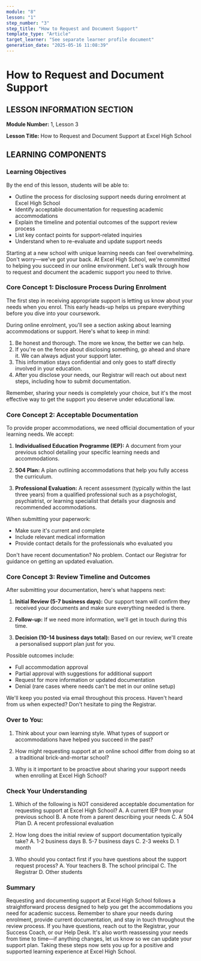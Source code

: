 ```yaml
---
module: "8"
lesson: "1"
step_number: "3"
step_title: "How to Request and Document Support"
template_type: "Article"
target_learner: "See separate learner profile document"
generation_date: "2025-05-16 11:08:39"
---
```


# How to Request and Document Support

## LESSON INFORMATION SECTION

**Module Number:** 1, Lesson 3

**Lesson Title:** How to Request and Document Support at Excel High School

## LEARNING COMPONENTS

### Learning Objectives

By the end of this lesson, students will be able to:

- Outline the process for disclosing support needs during enrolment at Excel High School
- Identify acceptable documentation for requesting academic accommodations
- Explain the timeline and potential outcomes of the support review process
- List key contact points for support-related inquiries
- Understand when to re-evaluate and update support needs

Starting at a new school with unique learning needs can feel overwhelming. Don't worry—we've got your back. At Excel High School, we're committed to helping you succeed in our online environment. Let's walk through how to request and document the academic support you need to thrive.

### Core Concept 1: Disclosure Process During Enrolment

The first step in receiving appropriate support is letting us know about your needs when you enrol. This early heads-up helps us prepare everything before you dive into your coursework.

During online enrolment, you'll see a section asking about learning accommodations or support. Here's what to keep in mind:

1. Be honest and thorough. The more we know, the better we can help.
2. If you're on the fence about disclosing something, go ahead and share it. We can always adjust your support later.
3. This information stays confidential and only goes to staff directly involved in your education.
4. After you disclose your needs, our Registrar will reach out about next steps, including how to submit documentation.

Remember, sharing your needs is completely your choice, but it's the most effective way to get the support you deserve under educational law.

### Core Concept 2: Acceptable Documentation

To provide proper accommodations, we need official documentation of your learning needs. We accept:

1. **Individualised Education Programme (IEP):** A document from your previous school detailing your specific learning needs and accommodations.

2. **504 Plan:** A plan outlining accommodations that help you fully access the curriculum.

3. **Professional Evaluation:** A recent assessment (typically within the last three years) from a qualified professional such as a psychologist, psychiatrist, or learning specialist that details your diagnosis and recommended accommodations.

When submitting your paperwork:
- Make sure it's current and complete
- Include relevant medical information
- Provide contact details for the professionals who evaluated you

Don't have recent documentation? No problem. Contact our Registrar for guidance on getting an updated evaluation.

### Core Concept 3: Review Timeline and Outcomes

After submitting your documentation, here's what happens next:

1. **Initial Review (5-7 business days):** Our support team will confirm they received your documents and make sure everything needed is there.

2. **Follow-up:** If we need more information, we'll get in touch during this time.

3. **Decision (10-14 business days total):** Based on our review, we'll create a personalised support plan just for you.

Possible outcomes include:
- Full accommodation approval
- Partial approval with suggestions for additional support
- Request for more information or updated documentation
- Denial (rare cases where needs can't be met in our online setup)

We'll keep you posted via email throughout this process. Haven't heard from us when expected? Don't hesitate to ping the Registrar.

### Over to You:

1. Think about your own learning style. What types of support or accommodations have helped you succeed in the past?

2. How might requesting support at an online school differ from doing so at a traditional brick-and-mortar school?

3. Why is it important to be proactive about sharing your support needs when enrolling at Excel High School?

### Check Your Understanding

1. Which of the following is NOT considered acceptable documentation for requesting support at Excel High School?
   A. A current IEP from your previous school
   B. A note from a parent describing your needs
   C. A 504 Plan
   D. A recent professional evaluation

2. How long does the initial review of support documentation typically take?
   A. 1-2 business days
   B. 5-7 business days
   C. 2-3 weeks
   D. 1 month

3. Who should you contact first if you have questions about the support request process?
   A. Your teachers
   B. The school principal
   C. The Registrar
   D. Other students

### Summary

Requesting and documenting support at Excel High School follows a straightforward process designed to help you get the accommodations you need for academic success. Remember to share your needs during enrolment, provide current documentation, and stay in touch throughout the review process. If you have questions, reach out to the Registrar, your Success Coach, or our Help Desk. It's also worth reassessing your needs from time to time—if anything changes, let us know so we can update your support plan. Taking these steps now sets you up for a positive and supported learning experience at Excel High School.